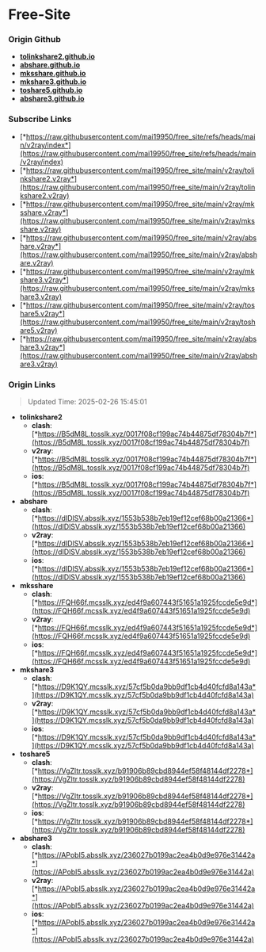 # Free-Site

### Origin Github

- [**tolinkshare2.github.io**](https://github.com/tolinkshare2/tolinkshare2.github.io)
- [**abshare.github.io**](https://github.com/abshare/abshare.github.io)
- [**mksshare.github.io**](https://github.com/mksshare/mksshare.github.io)
- [**mkshare3.github.io**](https://github.com/mkshare3/mkshare3.github.io)
- [**toshare5.github.io**](https://github.com/toshare5/toshare5.github.io)
- [**abshare3.github.io**](https://github.com/abshare3/abshare3.github.io)

### Subscribe Links

- [*https://raw.githubusercontent.com/mai19950/free_site/refs/heads/main/v2ray/index*](https://raw.githubusercontent.com/mai19950/free_site/refs/heads/main/v2ray/index)
- [*https://raw.githubusercontent.com/mai19950/free_site/main/v2ray/tolinkshare2.v2ray*](https://raw.githubusercontent.com/mai19950/free_site/main/v2ray/tolinkshare2.v2ray)
- [*https://raw.githubusercontent.com/mai19950/free_site/main/v2ray/mksshare.v2ray*](https://raw.githubusercontent.com/mai19950/free_site/main/v2ray/mksshare.v2ray)
- [*https://raw.githubusercontent.com/mai19950/free_site/main/v2ray/abshare.v2ray*](https://raw.githubusercontent.com/mai19950/free_site/main/v2ray/abshare.v2ray)
- [*https://raw.githubusercontent.com/mai19950/free_site/main/v2ray/mkshare3.v2ray*](https://raw.githubusercontent.com/mai19950/free_site/main/v2ray/mkshare3.v2ray)
- [*https://raw.githubusercontent.com/mai19950/free_site/main/v2ray/toshare5.v2ray*](https://raw.githubusercontent.com/mai19950/free_site/main/v2ray/toshare5.v2ray)
- [*https://raw.githubusercontent.com/mai19950/free_site/main/v2ray/abshare3.v2ray*](https://raw.githubusercontent.com/mai19950/free_site/main/v2ray/abshare3.v2ray)

### Origin Links

> Updated Time: 2025-02-26 15:45:01

- **tolinkshare2**
  - **clash**: [*https://B5dM8L.tosslk.xyz/0017f08cf199ac74b44875df78304b7f*](https://B5dM8L.tosslk.xyz/0017f08cf199ac74b44875df78304b7f)
  - **v2ray**: [*https://B5dM8L.tosslk.xyz/0017f08cf199ac74b44875df78304b7f*](https://B5dM8L.tosslk.xyz/0017f08cf199ac74b44875df78304b7f)
  - **ios**: [*https://B5dM8L.tosslk.xyz/0017f08cf199ac74b44875df78304b7f*](https://B5dM8L.tosslk.xyz/0017f08cf199ac74b44875df78304b7f)
- **abshare**
  - **clash**: [*https://dIDlSV.absslk.xyz/1553b538b7eb19ef12cef68b00a21366*](https://dIDlSV.absslk.xyz/1553b538b7eb19ef12cef68b00a21366)
  - **v2ray**: [*https://dIDlSV.absslk.xyz/1553b538b7eb19ef12cef68b00a21366*](https://dIDlSV.absslk.xyz/1553b538b7eb19ef12cef68b00a21366)
  - **ios**: [*https://dIDlSV.absslk.xyz/1553b538b7eb19ef12cef68b00a21366*](https://dIDlSV.absslk.xyz/1553b538b7eb19ef12cef68b00a21366)
- **mksshare**
  - **clash**: [*https://FQH66f.mcsslk.xyz/ed4f9a607443f51651a1925fccde5e9d*](https://FQH66f.mcsslk.xyz/ed4f9a607443f51651a1925fccde5e9d)
  - **v2ray**: [*https://FQH66f.mcsslk.xyz/ed4f9a607443f51651a1925fccde5e9d*](https://FQH66f.mcsslk.xyz/ed4f9a607443f51651a1925fccde5e9d)
  - **ios**: [*https://FQH66f.mcsslk.xyz/ed4f9a607443f51651a1925fccde5e9d*](https://FQH66f.mcsslk.xyz/ed4f9a607443f51651a1925fccde5e9d)
- **mkshare3**
  - **clash**: [*https://D9K1QY.mcsslk.xyz/57cf5b0da9bb9df1cb4d40fcfd8a143a*](https://D9K1QY.mcsslk.xyz/57cf5b0da9bb9df1cb4d40fcfd8a143a)
  - **v2ray**: [*https://D9K1QY.mcsslk.xyz/57cf5b0da9bb9df1cb4d40fcfd8a143a*](https://D9K1QY.mcsslk.xyz/57cf5b0da9bb9df1cb4d40fcfd8a143a)
  - **ios**: [*https://D9K1QY.mcsslk.xyz/57cf5b0da9bb9df1cb4d40fcfd8a143a*](https://D9K1QY.mcsslk.xyz/57cf5b0da9bb9df1cb4d40fcfd8a143a)
- **toshare5**
  - **clash**: [*https://VgZltr.tosslk.xyz/b91906b89cbd8944ef58f48144df2278*](https://VgZltr.tosslk.xyz/b91906b89cbd8944ef58f48144df2278)
  - **v2ray**: [*https://VgZltr.tosslk.xyz/b91906b89cbd8944ef58f48144df2278*](https://VgZltr.tosslk.xyz/b91906b89cbd8944ef58f48144df2278)
  - **ios**: [*https://VgZltr.tosslk.xyz/b91906b89cbd8944ef58f48144df2278*](https://VgZltr.tosslk.xyz/b91906b89cbd8944ef58f48144df2278)
- **abshare3**
  - **clash**: [*https://APobI5.absslk.xyz/236027b0199ac2ea4b0d9e976e31442a*](https://APobI5.absslk.xyz/236027b0199ac2ea4b0d9e976e31442a)
  - **v2ray**: [*https://APobI5.absslk.xyz/236027b0199ac2ea4b0d9e976e31442a*](https://APobI5.absslk.xyz/236027b0199ac2ea4b0d9e976e31442a)
  - **ios**: [*https://APobI5.absslk.xyz/236027b0199ac2ea4b0d9e976e31442a*](https://APobI5.absslk.xyz/236027b0199ac2ea4b0d9e976e31442a)
